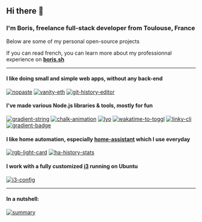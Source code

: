 ## Hi there 👋  
### I'm Boris, freelance full-stack developer from Toulouse, France

Below are some of my personal open-source projects

If you can read french, you can learn more about my professionnal experience on [**boris.sh**](https://boris.sh)
___

#### I like doing small and simple web apps, without any back-end

[![nopaste](https://ghrs.vercel.app/api/pin/?username=bokub&repo=nopaste)](https://github.com/bokub/nopaste)
[![vanity-eth](https://ghrs.vercel.app/api/pin/?username=bokub&repo=vanity-eth)](https://github.com/bokub/vanity-eth)
[![git-history-editor](https://ghrs.vercel.app/api/pin/?username=bokub&repo=git-history-editor)](https://github.com/bokub/git-history-editor)

#### I've made various Node.js libraries & tools, mostly for fun

[![gradient-string](https://ghrs.vercel.app/api/pin/?username=bokub&repo=gradient-string)](https://github.com/bokub/gradient-string)
[![chalk-animation](https://ghrs.vercel.app/api/pin/?username=bokub&repo=chalk-animation)](https://github.com/bokub/chalk-animation)
[![lyo](https://ghrs.vercel.app/api/pin/?username=bokub&repo=lyo)](https://github.com/bokub/lyo)
[![wakatime-to-toggl](https://ghrs.vercel.app/api/pin/?username=bokub&repo=wakatime-to-toggl)](https://github.com/bokub/wakatime-to-toggl)
[![linky-cli](https://ghrs.vercel.app/api/pin/?username=bokub&repo=linky-cli)](https://github.com/bokub/linky-cli)
[![gradient-badge](https://ghrs.vercel.app/api/pin/?username=bokub&repo=gradient-badge)](https://github.com/bokub/gradient-badge)

#### I like home automation, especially [home-assistant](https://www.home-assistant.io/) which I use everyday

[![rgb-light-card](https://ghrs.vercel.app/api/pin/?username=bokub&repo=rgb-light-card)](https://github.com/bokub/rgb-light-card)
[![ha-history-stats](https://ghrs.vercel.app/api/pin/?username=bokub&repo=ha-history-stats)](https://github.com/bokub/ha-history-stats)

#### I work with a fully customized [i3](https://i3wm.org/) running on Ubuntu

[![i3-config](https://ghrs.vercel.app/api/pin/?username=bokub&repo=i3-config)](https://github.com/bokub/i3-config)

___

#### In a nutshell:

[![summary](https://ghrs.vercel.app/api?username=bokub&count_private=true&include_all_commits=true&show_icons=true&theme=vue)](https://github.com/bokub)
